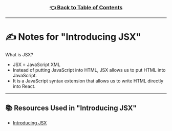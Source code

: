 <h3 align="center"><a href="../table_of_contents.md">👈 Back to Table of Contents</a></h3>

---

# ✍️ Notes for "Introducing JSX"
What is JSX? 
  - JSX = JavaScript XML 
  - Instead of putting JavaScript into HTML, JSX allows us to put HTML into JavaScript.
  - It is a JavaScript syntax extension that allows us to write HTML directly into React. 

---

## 📚 Resources Used in "Introducing JSX"
- [Introducing JSX](https://reactjs.org/docs/introducing-jsx.html)
